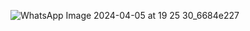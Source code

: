 ![WhatsApp Image 2024-04-05 at 19 25 30_6684e227](https://github.com/AnkitPorwal04/LeetCode/assets/96345105/358aa045-5145-4336-b807-9c71eb0a4b3c)
